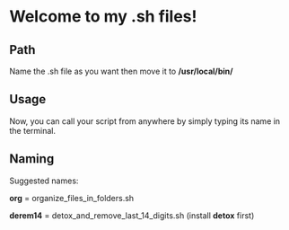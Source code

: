 # Welcome to my .sh files!

## Path

Name the .sh file as you want then move it to **/usr/local/bin/**

## Usage

Now, you can call your script from anywhere by simply typing its name in the terminal.

## Naming

Suggested names: 

**org** = organize_files_in_folders.sh 

**derem14** = detox_and_remove_last_14_digits.sh (install **detox** first)
